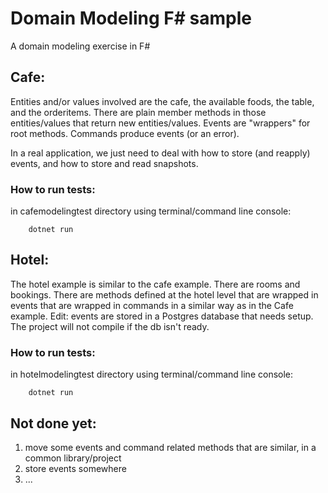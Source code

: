 # Domain Modeling F# sample

A domain modeling exercise in F#

## Cafe:

Entities and/or values involved are the cafe, the available foods, the table, and the orderitems. There are plain member methods in those entities/values that return new entities/values. Events are "wrappers" for root methods. Commands produce events (or an error).

In a real application, we just need to deal with how to store (and reapply) events, and how to store and read snapshots.

### How to run tests:
in cafemodelingtest directory using terminal/command line console:
```
    dotnet run
```

## Hotel:
The hotel example is similar to the cafe example. There are rooms and bookings. There are methods defined at the hotel level that are wrapped in events that are wrapped in commands in a similar way as in the Cafe example. Edit: events are stored in a Postgres database that needs setup. The project will not compile if the db isn't ready.

### How to run tests:
in hotelmodelingtest directory using terminal/command line console:
```
    dotnet run
```

## Not done yet:
1) move some events and command related methods that are similar, in a common library/project
2) store events somewhere
3) ...




